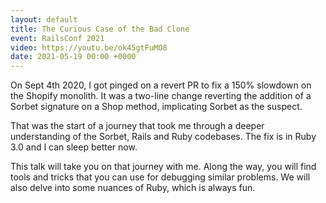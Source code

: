 ```yaml
---
layout: default
title: The Curious Case of the Bad Clone
event: RailsConf 2021
video: https://youtu.be/ok45gtFuMO8
date: 2021-05-19 00:00 +0000
---
```


On Sept 4th 2020, I got pinged on a revert PR to fix a 150% slowdown on the Shopify monolith. It was a two-line change reverting the addition of a Sorbet signature on a Shop method, implicating Sorbet as the suspect.

That was the start of a journey that took me through a deeper understanding of the Sorbet, Rails and Ruby codebases. The fix is in Ruby 3.0 and I can sleep better now.

This talk will take you on that journey with me. Along the way, you will find tools and tricks that you can use for debugging similar problems. We will also delve into some nuances of Ruby, which is always fun.
